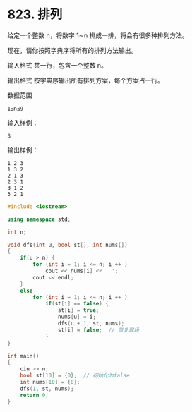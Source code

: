 # 823. 排列


给定一个整数 n，将数字 1∼n 排成一排，将会有很多种排列方法。

现在，请你按照字典序将所有的排列方法输出。

输入格式
共一行，包含一个整数 n。

输出格式
按字典序输出所有排列方案，每个方案占一行。

数据范围
```
1≤n≤9
```
输入样例：
```
3
```
输出样例：
```
1 2 3
1 3 2
2 1 3
2 3 1
3 1 2
3 2 1
```


```c++
#include <iostream>

using namespace std;

int n;

void dfs(int u, bool st[], int nums[])
{
    if(u > n) {
        for (int i = 1; i <= n; i ++ )
            cout << nums[i] << ' ';
        cout << endl;
    }
    else
        for (int i = 1; i <= n; i ++ )
            if(st[i] == false) {
                st[i] = true;
                nums[u] = i;
                dfs(u + 1, st, nums);
                st[i] = false;  // 恢复现场
            }
}

int main()
{
    cin >> n;
    bool st[10] = {0};  // 初始化为false
    int nums[10] = {0};
    dfs(1, st, nums);
    return 0;
}
```
